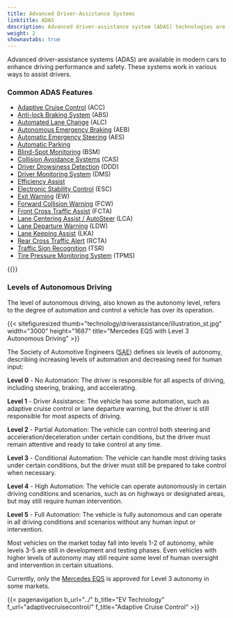 ```yaml
---
title: Advanced Driver-Assistance Systems
linktitle: ADAS
description: Advanced driver-assistance system (ADAS) technologies are designed to help drivers operate their vehicles more safely and efficiently. EVKX.net provides detailed information about the different systems in EVs.
weight: 2
shownavtabs: true
---
```

<!-- markdownlint-disable MD033 -->
Advanced driver-assistance systems (ADAS) are available in modern cars to enhance driving performance and safety. These systems work in various ways to assist drivers.

### Common ADAS Features

- [Adaptive Cruise Control](adaptivecruisecontrol/) (ACC)
- [Anti-lock Braking System](antilockbrakingsystem/) (ABS)
- [Automated Lane Change](automatedlanechange/) (ALC)
- [Autonomous Emergency Braking](automaticemergencybraking/) (AEB)
- [Automatic Emergency Steering](automaticemergencysteering/) (AES)
- [Automatic Parking](automaticparking/)
- [Blind-Spot Monitoring](blindspotmonitoring/) (BSM)
- [Collision Avoidance Systems](collisionavoidancesystems/) (CAS)
- [Driver Drowsiness Detection](driverdrowsinessdetection/) (DDD)
- [Driver Monitoring System](drivermonitoringsystem/) (DMS)
- [Efficiency Assist](efficencyassist/)
- [Electronic Stability Control](electronicstabilitycontrol/) (ESC)
- [Exit Warning](exitwarning/) (EW)
- [Forward Collision Warning](forwardcollisionwarning/) (FCW)
- [Front Cross Traffic Assist](frontcrosstrafficassist/) (FCTA)
- [Lane Centering Assist / AutoSteer](autosteer/) (LCA)
- [Lane Departure Warning](lanedeparturewarning/) (LDW)
- [Lane Keeping Assist](lanekeepingassist/) (LKA)
- [Rear Cross Traffic Alert](rearcrosstrafficalert/) (RCTA)
- [Traffic Sign Recognition](trafficsignrecognition/) (TSR)
- [Tire Pressure Monitoring System](tirepressuremonitoringsystem/) (TPMS)

{{<evkxdisplayaddarticle />}}

### Levels of Autonomous Driving

The level of autonomous driving, also known as the autonomy level, refers to the degree of automation and control a vehicle has over its operation.

{{< sitefiguresized thumb="technology/driverassistance/illustration_st.jpg" width="3000" height="1687" title="Mercedes EQS with Level 3 Autonomous Driving" >}}

The Society of Automotive Engineers ([SAE](https://www.sae.org/)) defines six levels of autonomy, describing increasing levels of automation and decreasing need for human input:

**Level 0** - No Automation: The driver is responsible for all aspects of driving, including steering, braking, and accelerating.

**Level 1** - Driver Assistance: The vehicle has some automation, such as adaptive cruise control or lane departure warning, but the driver is still responsible for most aspects of driving.

**Level 2** - Partial Automation: The vehicle can control both steering and acceleration/deceleration under certain conditions, but the driver must remain attentive and ready to take control at any time.

**Level 3** - Conditional Automation: The vehicle can handle most driving tasks under certain conditions, but the driver must still be prepared to take control when necessary.

**Level 4** - High Automation: The vehicle can operate autonomously in certain driving conditions and scenarios, such as on highways or designated areas, but may still require human intervention.

**Level 5** - Full Automation: The vehicle is fully autonomous and can operate in all driving conditions and scenarios without any human input or intervention.

Most vehicles on the market today fall into levels 1-2 of autonomy, while levels 3-5 are still in development and testing phases. Even vehicles with higher levels of autonomy may still require some level of human oversight and intervention in certain situations.

Currently, only the [Mercedes EQS](../../models/mercedes/eqs/) is approved for Level 3 autonomy in some markets.

{{< pagenavigation b_url="../" b_title="EV Technology" f_url="adaptivecruisecontrol/" f_title="Adaptive Cruise Control" >}}